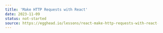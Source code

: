```yaml
---
title: 'Make HTTP Requests with React'
date: 2023-11-09
status: not-started
source: https://egghead.io/lessons/react-make-http-requests-with-react-e06e2e96
---
```


